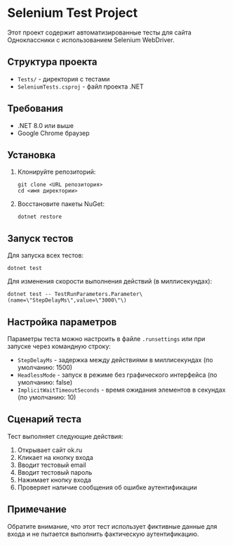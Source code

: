 # Selenium Test Project

Этот проект содержит автоматизированные тесты для сайта Одноклассники с использованием Selenium WebDriver.

## Структура проекта

- `Tests/` - директория с тестами
- `SeleniumTests.csproj` - файл проекта .NET

## Требования

- .NET 8.0 или выше
- Google Chrome браузер

## Установка

1. Клонируйте репозиторий:
   ```
   git clone <URL репозитория>
   cd <имя директории>
   ```

2. Восстановите пакеты NuGet:
   ```
   dotnet restore
   ```

## Запуск тестов

Для запуска всех тестов:
```
dotnet test
```

Для изменения скорости выполнения действий (в миллисекундах):
```
dotnet test -- TestRunParameters.Parameter\(name=\"StepDelayMs\",value=\"3000\"\)
```

## Настройка параметров

Параметры теста можно настроить в файле `.runsettings` или при запуске через командную строку:

- `StepDelayMs` - задержка между действиями в миллисекундах (по умолчанию: 1500)
- `HeadlessMode` - запуск в режиме без графического интерфейса (по умолчанию: false)
- `ImplicitWaitTimeoutSeconds` - время ожидания элементов в секундах (по умолчанию: 10)

## Сценарий теста

Тест выполняет следующие действия:
1. Открывает сайт ok.ru
2. Кликает на кнопку входа
3. Вводит тестовый email
4. Вводит тестовый пароль
5. Нажимает кнопку входа
6. Проверяет наличие сообщения об ошибке аутентификации

## Примечание

Обратите внимание, что этот тест использует фиктивные данные для входа и не пытается выполнить фактическую аутентификацию. 